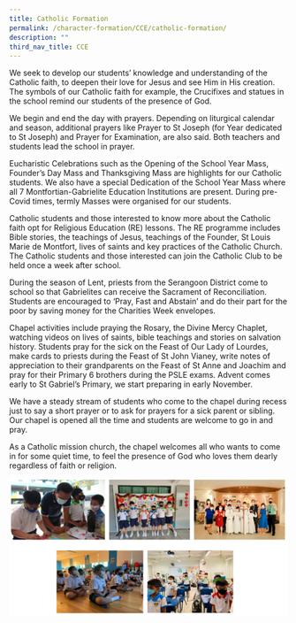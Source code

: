 ```yaml
---
title: Catholic Formation
permalink: /character-formation/CCE/catholic-formation/
description: ""
third_nav_title: CCE
---
```

We seek to develop our students’ knowledge and understanding of the Catholic faith, to deepen their love for Jesus and see Him in His creation. The symbols of our Catholic faith for example, the Crucifixes and statues in the school remind our students of the presence of God.

We begin and end the day with prayers. Depending on liturgical calendar and season, additional prayers like Prayer to St Joseph (for Year dedicated to St Joseph) and Prayer for Examination, are also said. Both teachers and students lead the school in prayer.  

  

Eucharistic Celebrations such as the Opening of the School Year Mass, Founder’s Day Mass and Thanksgiving Mass are highlights for our Catholic students. We also have a special Dedication of the School Year Mass where all 7 Montfortian-Gabrielite Education Institutions are present. During pre-Covid times, termly Masses were organised for our students.

  

Catholic students and those interested to know more about the Catholic faith opt for Religious Education (RE) lessons. The RE programme includes Bible stories, the teachings of Jesus, teachings of the Founder, St Louis Marie de Montfort, lives of saints and key practices of the Catholic Church. The Catholic students and those interested can join the Catholic Club to be held once a week after school.

  

During the season of Lent, priests from the Serangoon District come to school so that Gabrielites can receive the Sacrament of Reconciliation. Students are encouraged to ‘Pray, Fast and Abstain’ and do their part for the poor by saving money for the Charities Week envelopes.

  

Chapel activities include praying the Rosary, the Divine Mercy Chaplet, watching videos on lives of saints, bible teachings and stories on salvation history. Students pray for the sick on the Feast of Our Lady of Lourdes, make cards to priests during the Feast of St John Vianey, write notes of appreciation to their grandparents on the Feast of St Anne and Joachim and pray for their Primary 6 brothers during the PSLE exams. Advent comes early to St Gabriel’s Primary, we start preparing in early November.

  

We have a steady stream of students who come to the chapel during recess just to say a short prayer or to ask for prayers for a sick parent or sibling. Our chapel is opened all the time and students are welcome to go in and pray.

  

As a Catholic mission church, the chapel welcomes all who wants to come in for some quiet time, to feel the presence of God who loves them dearly regardless of faith or religion.


![](/images/cathform.png)